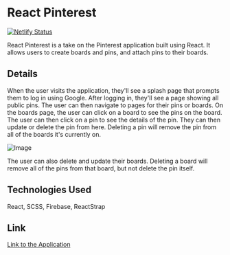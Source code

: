 # React Pinterest

[![Netlify Status](https://api.netlify.com/api/v1/badges/afd1abf1-06b1-4691-8e0e-112b617ffa11/deploy-status)](https://app.netlify.com/sites/bandstrar-react-pinterest/deploys)

React Pinterest is a take on the Pinterest application built using React. It allows users to create boards and pins, and attach pins to their boards.

## Details

When the user visits the application, they'll see a splash page that prompts them to log in using Google. After logging in, they'll see a page showing all public pins. The user can then navigate to pages for their pins or boards. On the boards page, the user can click on a board to see the pins on the board. The user can then click on a pin to see the details of the pin. They can then update or delete the pin from here. Deleting a pin will remove the pin from all of the boards it's currently on.

![Image](https://i.imgur.com/Mk6QnAf.png)

The user can also delete and update their boards. Deleting a board will remove all of the pins from that board, but not delete the pin itself.

## Technologies Used

React, SCSS, Firebase, ReactStrap
## Link

[Link to the Application](https://bandstrar-react-pinterest.netlify.app/)